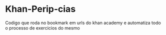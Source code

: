 # Khan-Perip-cias
Codigo que roda no bookmark em urls do khan academy e automatiza todo o processo de exercicios do mesmo

